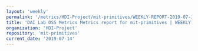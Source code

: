 ```yaml
---
layout: 'weekly'
permalink: '/metrics/HDI-Project/mit-primitives/WEEKLY-REPORT-2019-07-14'
title: 'DAI Lab OSS Metrics Metrics report for mit-primitives | WEEKLY-REPORT-2019-07-14'
organization: 'HDI-Project'
repository: 'mit-primitives'
current_date: '2019-07-14'
---
```

